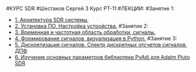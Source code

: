 #КУРС SDR
#Шестаков Сергей 3 Курс РТ-11
#ЛЕКЦИИ:
#Занятие 1:
- [1. Архитектура SDR системы.](https://humble-ballcap-e09.notion.site/1-SDR-bf05fc1219da419d88d15f950007c08d?pvs=4)
- [2. Установка ПО, Настройка устройства.]()
#Занятие 2:
- [3. Временная и частотная область обработки, сигналы.]()
- [4. Формирование сигналов, визуализация в Python.]()
#Занятие 3:
- [5. Дискретизация сигналов. Спектр дискретных отсчетов сигналов. ДПФ]()
- [6. Изучение основных параметров библиотеки PyAdi для Adalm Pluto SDR]()
